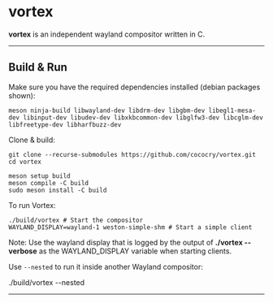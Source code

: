 # vortex

**vortex** is an independent wayland compositor written in C. 

---

## Build & Run

Make sure you have the required dependencies installed (debian packages shown):
```
meson ninja-build libwayland-dev libdrm-dev libgbm-dev libegl1-mesa-dev libinput-dev libudev-dev libxkbcommon-dev libglfw3-dev libcglm-dev libfreetype-dev libharfbuzz-dev
```

Clone & build:
```
git clone --recurse-submodules https://github.com/cococry/vortex.git
cd vortex

meson setup build
meson compile -C build
sudo meson install -C build
```

To run Vortex:
```
./build/vortex # Start the compositor
WAYLAND_DISPLAY=wayland-1 weston-simple-shm # Start a simple client 
```

Note: Use the wayland display that is logged by the output of **./vortex --verbose** as the WAYLAND_DISPLAY variable 
when starting clients.

Use `--nested` to run it inside another Wayland compositor:

./build/vortex --nested

---

